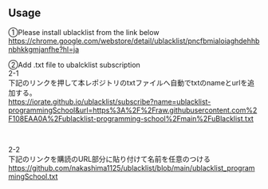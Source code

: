 ## Usage
➀Please install ublacklist from the link below<br>
https://chrome.google.com/webstore/detail/ublacklist/pncfbmialoiaghdehhbnbhkkgmjanfhe?hl=ja<br>

➁Add .txt file to ubalcklist subscription<br>
2-1<br>
下記のリンクを押して本レポジトリのtxtファイルへ自動でtxtのnameとurlを追加する。<br>
https://iorate.github.io/ublacklist/subscribe?name=ublacklist-programmingSchool&url=https%3A%2F%2Fraw.githubusercontent.com%2F108EAA0A%2Fublacklist-programming-school%2Fmain%2FuBlacklist.txt

<br>

2-2<br>
下記のリンクを購読のURL部分に貼り付けて名前を任意のつける<br>
https://github.com/nakashima1125/ublacklist/blob/main/ublacklist_programmingSchool.txt
